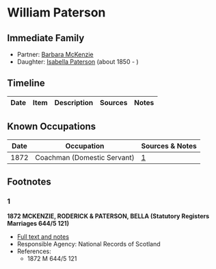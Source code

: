 ﻿---
layout: person
subject_key: i55148620
permalink: /people/i55148620
---

# William Paterson

## Immediate Family

* Partner: [Barbara McKenzie](./@28263584@-barbara-mckenzie-b-d.md)
* Daughter: [Isabella Paterson](./@24882788@-isabella-paterson-b1850-d.md) (about 1850 - )

## Timeline

Date | Item | Description | Sources | Notes
---|---|---|---|---

## Known Occupations

Date | Occupation | Sources & Notes
---|---|---
1872 | Coachman (Domestic Servant) | [1](#1)

## Footnotes

### 1

**1872 MCKENZIE, RODERICK & PATERSON, BELLA (Statutory Registers Marriages 644/5 121)**

* [Full text and notes](../sources/@69252361@-1872-mckenzie,-roderick-&-paterson,-bella-statutory-registers-marriages-644-5-121-.md)
* Responsible Agency: National Records of Scotland
* References: 
  * 1872 M 644/5 121

